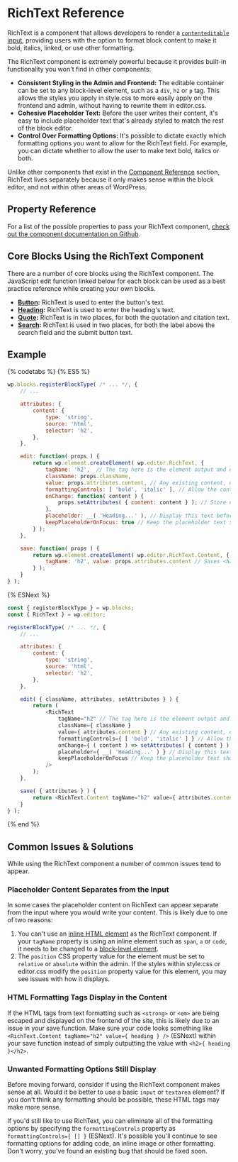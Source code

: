 # RichText Reference

RichText is a component that allows developers to render a [`contenteditable` input](https://developer.mozilla.org/en-US/docs/Web/Guide/HTML/Editable_content), providing users with the option to format block content to make it bold, italics, linked, or use other formatting.

The RichText component is extremely powerful because it provides built-in functionality you won't find in other components:

* **Consistent Styling in the Admin and Frontend:** The editable container can be set to any block-level element, such as a `div`, `h2` or `p` tag. This allows the styles you apply in style.css to more easily apply on the frontend and admin, without having to rewrite them in editor.css.
* **Cohesive Placeholder Text:** Before the user writes their content, it's easy to include placeholder text that's already styled to match the rest of the block editor.
* **Control Over Formatting Options:** It's possible to dictate exactly which formatting options you want to allow for the RichText field. For example, you can dictate whether to allow the user to make text bold, italics or both.

Unlike other components that exist in the [Component Reference](/packages/components/README.md) section, RichText lives separately because it only makes sense within the block editor, and not within other areas of WordPress.

## Property Reference

For a list of the possible properties to pass your RichText component, [check out the component documentation on Github](https://github.com/WordPress/gutenberg/blob/master/packages/block-editor/src/components/rich-text/README.md).

## Core Blocks Using the RichText Component

There are a number of core blocks using the RichText component. The JavaScript edit function linked below for each block can be used as a best practice reference while creating your own blocks.

* **[Button](/packages/block-library/src/button/edit.js):** RichText is used to enter the button's text.
* **[Heading](/packages/block-library/src/heading/edit.js):** RichText is used to enter the heading's text.
* **[Quote](/packages/block-library/src/quote/edit.js):** RichText is in two places, for both the quotation and citation text.
* **[Search](/packages/block-library/src/search/edit.js):** RichText is used in two places, for both the label above the search field and the submit button text.

## Example

{% codetabs %}
{% ES5 %}
```js
wp.blocks.registerBlockType( /* ... */, {
	// ...

	attributes: {
		content: {
			type: 'string',
			source: 'html',
			selector: 'h2',
		},
	},

	edit: function( props ) {
		return wp.element.createElement( wp.editor.RichText, {
			tagName: 'h2',  // The tag here is the element output and editable in the admin
			className: props.className,
			value: props.attributes.content, // Any existing content, either from the database or an attribute default
			formattingControls: [ 'bold', 'italic' ], // Allow the content to be made bold or italic, but do not allow other formatting options
			onChange: function( content ) {
				props.setAttributes( { content: content } ); // Store updated content as a block attribute
			},
			placeholder: __( 'Heading...' ), // Display this text before any content has been added by the user
			keepPlaceholderOnFocus: true // Keep the placeholder text showing even when the field is focused (leave this property off to remove placeholder content on focus)
		} );
	},

	save: function( props ) {
		return wp.element.createElement( wp.editor.RichText.Content, {
			tagName: 'h2', value: props.attributes.content // Saves <h2>Content added in the editor...</h2> to the database for frontend display
		} );
	}
} );
```
{% ESNext %}
```js
const { registerBlockType } = wp.blocks;
const { RichText } = wp.editor;

registerBlockType( /* ... */, {
	// ...

	attributes: {
		content: {
			type: 'string',
			source: 'html',
			selector: 'h2',
		},
	},

	edit( { className, attributes, setAttributes } ) {
		return (
			<RichText
				tagName="h2" // The tag here is the element output and editable in the admin
				className={ className }
				value={ attributes.content } // Any existing content, either from the database or an attribute default
				formattingControls={ [ 'bold', 'italic' ] } // Allow the content to be made bold or italic, but do not allow other formatting options
				onChange={ ( content ) => setAttributes( { content } ) } // Store updated content as a block attribute
				placeholder={ __( 'Heading...' ) } // Display this text before any content has been added by the user
				keepPlaceholderOnFocus // Keep the placeholder text showing even when the field is focused (leave this property off to remove placeholder content on focus)
			/>
		);
	},

	save( { attributes } ) {
		return <RichText.Content tagName="h2" value={ attributes.content } />; // Saves <h2>Content added in the editor...</h2> to the database for frontend display
	}
} );
```
{% end %}

## Common Issues & Solutions

While using the RichText component a number of common issues tend to appear.

### Placeholder Content Separates from the Input

In some cases the placeholder content on RichText can appear separate from the input where you would write your content. This is likely due to one of two reasons:

1. You can't use an [inline HTML element](https://developer.mozilla.org/en-US/docs/Web/HTML/Inline_elements) as the RichText component. If your `tagName` property is using an inline element such as `span`, `a` or `code`, it needs to be changed to a [block-level element](https://developer.mozilla.org/en-US/docs/Web/HTML/Block-level_elements).
2. The `position` CSS property value for the element must be set to `relative` or `absolute` within the admin. If the styles within style.css or editor.css modify the `position` property value for this element, you may see issues with how it displays.

### HTML Formatting Tags Display in the Content

If the HTML tags from text formatting such as `<strong>` or `<em>` are being escaped and displayed on the frontend of the site, this is likely due to an issue in your save function. Make sure your code looks something like `<RichText.Content tagName="h2" value={ heading } />` (ESNext) within your save function instead of simply outputting the value with `<h2>{ heading }</h2>`.

### Unwanted Formatting Options Still Display

Before moving forward, consider if using the RichText component makes sense at all. Would it be better to use a basic `input` or `textarea` element? If you don't think any formatting should be possible, these HTML tags may make more sense.

If you'd still like to use RichText, you can eliminate all of the formatting options by specifying the `formattingControls` property as `formattingControls={ [] }` (ESNext). It's possible you'll continue to see formatting options for adding code, an inline image or other formatting. Don't worry, you've found an existing bug that should be fixed soon.
